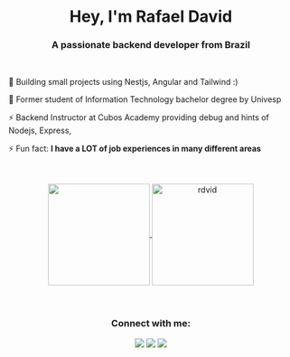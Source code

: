 <h1 align="center">Hey, I'm Rafael David</h1>
<h3 align="center">A passionate backend developer from Brazil</h3><br>

 🔭 Building small projects using Nestjs, Angular and Tailwind :)

 🌱 Former student of Information Technology bachelor degree by Univesp

 ⚡ Backend Instructor at Cubos Academy providing debug and hints of Nodejs, Express,

 ⚡ Fun fact: **I have a LOT of job experiences in many different areas**
<br>
<br>
<br>
<div align="center">
 
<a href="https://github.com/rdvid">
  <img align="center" height="180em" decoding="async" loading="lazy" src="https://github-readme-stats-inky-three-35.vercel.app/api/top-langs/?username=rdvid&layout=compact&theme=tokyonight" />
</a>

<a href="https://github.com/rdvid">
 <img align="center" height="180em" decoding="async" loading="lazy" src="https://github-readme-stats-inky-three-35.vercel.app/api?username=rdvid&show_icons=false&theme=tokyonight&line_height=27&count_private=true" alt=rdvid github stats"/>
</a>
<br>
<br>
<br>
<h3 align="center">Connect with me:</h3>
 
<p align="center">
  <a href="https://rdvid.github.io/aboutme/" target="_blank" alt="Gmail">
      <img src="https://img.shields.io/badge/-Website-ca5cdd?style=flat-square&labelColor=ca5cdd&logo=pinboard&logoColor=white"/></a>
  </a>
  <a href="https://www.linkedin.com/in/rdvid/" target=_blank alt="Linkedin">
      <img src="https://img.shields.io/badge/-Linkedin-0e76a8?style=flat-square&logo=Linkedin&logoColor=white"/></a>
  </a>
  <a href="https://wa.me/5512996503913" target=_blank alt="WhatsApp">
      <img src="https://img.shields.io/badge/-WhatsApp-25d366?style=flat-square&labelColor=25d366&logo=whatsapp&logoColor=white"/></a>
  </a>
</p>  
 
</div>
 

